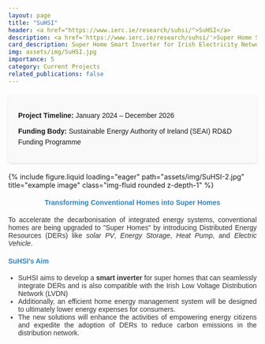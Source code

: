 ```yaml
---
layout: page
title: "SuHSI"
header: <a href="https://www.ierc.ie/research/suhsi/">SuHSI</a>
description: <a href='https://www.ierc.ie/research/suhsi/'>Super Home Smart Inverter for Irish Electricity Network</a>
card_description: Super Home Smart Inverter for Irish Electricity Network 
img: assets/img/SuHSI.jpg
importance: 5
category: Current Projects
related_publications: false
---
```





<div style="font-family: Arial, sans-serif; line-height: 1.6; max-width: 800px; margin: 20px auto; padding: 20px; background-color: #f9f9f9; border-radius: 5px; box-shadow: 0 2px 5px rgba(0,0,0,0.1);">
  <div style="margin: 10px 0;">
    <strong>Project Timeline:</strong> January 2024 – December 2026
  </div>
  <div style="margin: 10px 0;">
    <strong>Funding Body:</strong> Sustainable Energy Authority of Ireland (SEAI) RD&D Funding Programme
  </div>
</div>



<div class="row">
    <div class="col-sm mt-3 mt-md-0">
        {% include figure.liquid loading="eager" path="assets/img/SuHSI-2.jpg" title="example image" class="img-fluid rounded z-depth-1" %}
    </div>
</div>
<div class="caption">
</div>


<div style="text-align: justify; font-family: Arial, sans-serif; color: #333;">
    <h4 style="color: #2E86C1; text-align: center;">Transforming Conventional Homes into Super Homes</h4>
    <p>To accelerate the decarbonisation of integrated energy systems, conventional homes are being upgraded to "Super Homes" by introducing Distributed Energy Resources (DERs) like <em>solar PV</em>, <em>Energy Storage</em>, <em>Heat Pump</em>, and <em>Electric Vehicle</em>.</p>
    <h4 style="color: #2E86C1;">SuHSI's Aim</h4>
    <ul style="padding-left: 20px;">
        <li>SuHSI aims to develop a <strong>smart inverter</strong> for super homes that can seamlessly integrate DERs and is also compatible with the Irish Low Voltage Distribution Network (LVDN)</li>
        <li>Additionally, an efficient home energy management system will be designed to ultimately lower energy expenses for consumers.</li>
        <li>The new solutions will enhance the activities of empowering energy citizens and expedite the adoption of DERs to reduce carbon emissions in the distribution network.</li>
    </ul>

</div>




